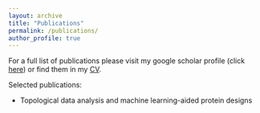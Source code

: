 ```yaml
---
layout: archive
title: "Publications"
permalink: /publications/
author_profile: true
---
```

For a full list of publications please visit my google scholar profile (click [here](https://scholar.google.com/citations?user=JC-IJDAAAAAJ&hl=en&oi=ao)) or find them in my [CV](https://yuchiqiu.github.io/files/CURRICULUM%20VITAE.pdf).

Selected publications:
- Topological data analysis and machine learning-aided protein designs

